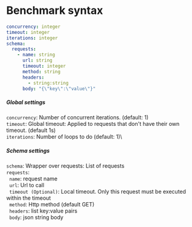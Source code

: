 # Benchmark syntax
```yaml
concurrency: integer
timeout: integer
iterations: integer
schema:
  requests:
    - name: string
      url: string
      timeout: integer
      method: string
      headers:
        - string:string
      body: "{\"key\":\"value\"}"
```
##### Global settings
`concurrency`: Number of concurrent iterations. (default: 1)\
`timeout`: Global timeout: Applied to requests that don't have their own timeout. (default 1s)\
`iterations`: Number of loops to do (default: 1)\

##### Schema settings
`schema`: Wrapper over requests: List of requests\
`requests`:\
&nbsp;&nbsp;`name`: request name\
&nbsp;&nbsp;`url`: Url to call\
&nbsp;&nbsp;`timeout (Optional)`: Local timeout. Only this request must be executed within the timeout\
&nbsp;&nbsp;`method`: Http method (default GET)\
&nbsp;&nbsp;`headers`: list key:value pairs\
&nbsp;&nbsp;`body`: json string body


